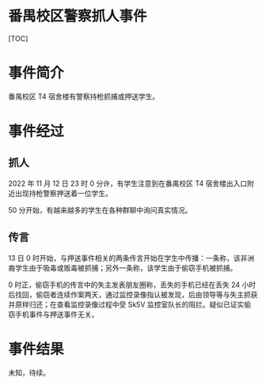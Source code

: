 # 番禺校区警察抓人事件

[TOC]

# 事件简介

番禺校区 T4 宿舍楼有警察持枪抓捕或押送学生。

# 事件经过

## 抓人

2022 年 11 月 12 日 23 时 0 分许，有学生注意到在番禺校区 T4 宿舍楼出入口附近出现持枪警察押送着一位学生。

50 分开始，有越来越多的学生在各种群聊中询问真实情况。

## 传言

13 日 0 时开始，与押送事件相关的两条传言开始在学生中传播：一条称，该非洲裔学生由于吸毒或贩毒被抓捕；另外一条称，该学生由于偷窃手机被抓捕。

0 时正，偷窃手机的传言中的失主发表朋友圈称，丢失的手机已经在丢失 24 小时后找回，偷窃者连续作案两天，通过监控录像指认被发现，后由领导等与失主抓获并原样归还；在查看监控录像过程中受 Sk5V 监控室队长的阻拦。疑似已证实偷窃手机事件与押送事件无关。

# 事件结果

未知，待续。
